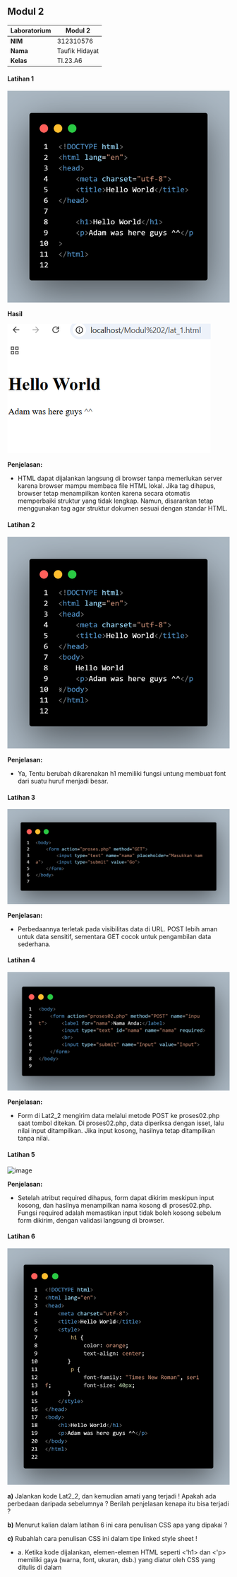 ## Modul 2
| Laboratorium | Modul 2
|-------|---------
| **NIM**   | 312310576
| **Nama** | Taufik Hidayat
| **Kelas** | TI.23.A6


#### Latihan 1

![image](img/code.png)


**Hasil**


![image](img/ss1.png)
 
**Penjelasan:**

- HTML dapat dijalankan langsung di browser tanpa memerlukan server karena browser mampu membaca file HTML lokal. Jika tag <body> dihapus, browser tetap menampilkan konten karena secara otomatis memperbaiki struktur yang tidak lengkap. Namun, disarankan tetap menggunakan tag <body> agar struktur dokumen sesuai dengan standar HTML.

#### Latihan 2

![image](img/code2.png)


**Penjelasan:**

- Ya, Tentu berubah dikarenakan h1 memiliki fungsi untung membuat font dari suatu huruf menjadi besar.

####  Latihan 3

![image](img/code3.png)

**Penjelasan:**

- Perbedaannya terletak pada visibilitas data di URL. POST lebih aman untuk data sensitif, sementara GET cocok untuk pengambilan data sederhana.
 
#### Latihan 4

![image](img/code4.png) 

**Penjelasan:**

- Form di Lat2_2 mengirim data melalui metode POST ke proses02.php saat tombol ditekan. Di proses02.php, data diperiksa dengan isset, lalu nilai input ditampilkan. Jika input kosong, hasilnya tetap ditampilkan tanpa nilai.

#### Latihan 5

![image](img/code5.png) 

**Penjelasan:**

- Setelah atribut required dihapus, form dapat dikirim meskipun input kosong, dan hasilnya menampilkan nama kosong di proses02.php. Fungsi required adalah memastikan input tidak boleh kosong sebelum form dikirim, dengan validasi langsung di browser.


#### Latihan 6


![image](img/code6.png) 
 
**a)**	Jalankan kode Lat2_2, dan kemudian amati yang terjadi ! Apakah ada perbedaan daripada sebelumnya ? Berilah penjelasan kenapa itu bisa terjadi ? 

**b)** Menurut kalian dalam latihan 6 ini cara penulisan CSS apa yang dipakai ? 

**c)**	Rubahlah cara penulisan CSS ini dalam tipe linked style sheet !

- a.	Ketika kode dijalankan, elemen-elemen HTML seperti <'h1> dan <'p> memiliki gaya (warna, font, ukuran, dsb.) yang diatur oleh CSS yang ditulis di dalam <style> pada bagian <head>. Tidak ada perbedaan kecuali Anda telah memodifikasi CSS atau strukturnya sebelumnya.
- 
- Penjelasan:

Gaya diatur melalui CSS internal (embedded style). CSS ini memengaruhi elemen yang didefinisikan di dalam dokumen HTML yang sama, sehingga browser langsung membaca dan menerapkannya selama rendering.

- b.	Dalam latihan 6 ini, tipe penulisan CSS yang digunakan adalah Internal CSS (atau Embedded CSS), karena deklarasi gaya ditulis langsung di dalam tag <style> pada bagian <head> dari file HTML.

- c.	Ubah CSS menjadi Linked Style Sheet

![image](img/code6a.png) 


![image](img/code6css.png) 
 
 
#### Latihan 7


![image](img/code7.png) 
 
**Penjelasan:**

- Ketika kode dijalankan, hasil operasi penjumlahan variabel x dan y (yaitu 5 + 2 = 7) ditampilkan di elemen dengan ID demo pada halaman. Baris 13 menggunakan document.getElementById("demo").innerHTML = z; untuk menampilkan nilai z (hasil operasi) ke dalam elemen <p> yang memiliki ID demo. Tanpa baris ini, hasil operasi tidak akan muncul di halaman, karena tidak ada instruksi untuk menampilkan output.

 
#### Latihan 8

 
![image](img/code8.png) 

**Penjelasan:**

- a.	Saat kode dijalankan melalui server, hasilnya akan berjalan dengan baik karena browser menginterpretasi file HTML dan mengeksekusi JavaScript di dalamnya untuk mengonversi suhu antara Celcius dan Fahrenheit secara langsung saat pengguna mengetik angka.

- b.	Ketika dijalankan tanpa server (misalnya hanya dengan membuka file HTML secara lokal), hasilnya tetap sama karena JavaScript dijalankan di sisi klien (browser). Tidak ada perbedaan fungsi, kecuali beberapa fitur JavaScript tertentu 
yang memerlukan server (misalnya, pengambilan data melalui HTTP).

- c.	JavaScript bekerja sebagai bahasa pemrograman sisi klien yang memungkinkan interaktivitas pada halaman web, seperti memproses input pengguna dan memperbarui konten tanpa perlu memuat ulang halaman.
 
Latihan 9
 
```
<!DOCTYPE html>
<html lang="id">
<head>
    <meta charset="UTF-8">
    <meta name="viewport" content="width=device-width, initial-scale=1.0">
    <title>Kalkulator Fisika</title>
    <style>
        body {
            font-family: Arial, sans-serif;
            max-width: 800px;
            margin: 0 auto;
            padding: 20px;
            background-color: #f0f0f0;
        }
        .calculator {
            background-color: white;
            padding: 20px;
            border-radius: 8px;
            box-shadow: 0 2px 4px rgba(0,0,0,0.1);
            margin-bottom: 20px;
        }
        .input-group {
            margin-bottom: 15px;
        }
        input {
            padding: 8px;
            border: 1px solid #ddd;
            border-radius: 4px;
            width: 200px;
        }
        button {
            background-color: #4CAF50;
            color: white;
            padding: 10px 20px;
            border: none;
            border-radius: 4px;
            cursor: pointer;
        }
        button:hover {
            background-color: #45a049;
        }
        .result {
            margin-top: 10px;
            padding: 10px;
            background-color: #e8f5e9;
            border-radius: 4px;
        }
    </style>
</head>
<body>
    <h1>Kalkulator Rumus Fisika</h1>

    <div class="calculator">
        <h2>Hukum Newton F = m × a</h2>
        <div class="input-group">
            <label>Massa (kg):</label><br>
            <input type="number" id="massa" placeholder="Masukkan massa">
        </div>
        <div class="input-group">
            <label>Percepatan (m/s²):</label><br>
            <input type="number" id="percepatan" placeholder="Masukkan percepatan">
        </div>
        <button onclick="hitungGaya()">Hitung Gaya</button>
        <div id="hasilGaya" class="result"></div>
    </div>

    <div class="calculator">
        <h2>Energi Kinetik E = ½ × m × v²</h2>
        <div class="input-group">
            <label>Massa (kg):</label><br>
            <input type="number" id="massaKinetik" placeholder="Masukkan massa">
        </div>
        <div class="input-group">
            <label>Kecepatan (m/s):</label><br>
            <input type="number" id="kecepatan" placeholder="Masukkan kecepatan">
        </div>
        <button onclick="hitungEnergiKinetik()">Hitung Energi Kinetik</button>
        <div id="hasilEnergiKinetik" class="result"></div>
    </div>

    <div class="calculator">
        <h2>Energi Potensial E = m × g × h</h2>
        <div class="input-group">
            <label>Massa (kg):</label><br>
            <input type="number" id="massaPotensial" placeholder="Masukkan massa">
        </div>
        <div class="input-group">
            <label>Ketinggian (m):</label><br>
            <input type="number" id="ketinggian" placeholder="Masukkan ketinggian">
        </div>
        <button onclick="hitungEnergiPotensial()">Hitung Energi Potensial</button>
        <div id="hasilEnergiPotensial" class="result"></div>
    </div>

    <script>
        const g = 9.81; // Percepatan gravitasi

        function hitungGaya() {
            const massa = parseFloat(document.getElementById('massa').value);
            const percepatan = parseFloat(document.getElementById('percepatan').value);
            
            if (isNaN(massa) || isNaN(percepatan)) {
                document.getElementById('hasilGaya').innerHTML = 'Mohon masukkan angka yang valid';
                return;
            }
            
            const gaya = massa * percepatan;
            document.getElementById('hasilGaya').innerHTML = `Gaya = ${gaya.toFixed(2)} Newton`;
        }

        function hitungEnergiKinetik() {
            const massa = parseFloat(document.getElementById('massaKinetik').value);
            const kecepatan = parseFloat(document.getElementById('kecepatan').value);
            
            if (isNaN(massa) || isNaN(kecepatan)) {
                document.getElementById('hasilEnergiKinetik').innerHTML = 'Mohon masukkan angka yang valid';
                return;
            }
            
            const energiKinetik = 0.5 * massa * Math.pow(kecepatan, 2);
            document.getElementById('hasilEnergiKinetik').innerHTML = `Energi Kinetik = ${energiKinetik.toFixed(2)} Joule`;
        }

        function hitungEnergiPotensial() {
            const massa = parseFloat(document.getElementById('massaPotensial').value);
            const ketinggian = parseFloat(document.getElementById('ketinggian').value);
            
            if (isNaN(massa) || isNaN(ketinggian)) {
                document.getElementById('hasilEnergiPotensial').innerHTML = 'Mohon masukkan angka yang valid';
                return;
            }
            
            const energiPotensial = massa * g * ketinggian;
            document.getElementById('hasilEnergiPotensial').innerHTML = `Energi Potensial = ${energiPotensial.toFixed(2)} Joule`;
        }
    </script>
</body>
</html>
```

#### Hasil

![image](img/code8.png)




























Latihan 10

 
